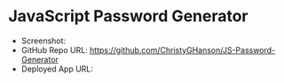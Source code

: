 # JavaScript Password Generator

- Screenshot:
- GitHub Repo URL: https://github.com/ChristyGHanson/JS-Password-Generator
- Deployed App URL:
